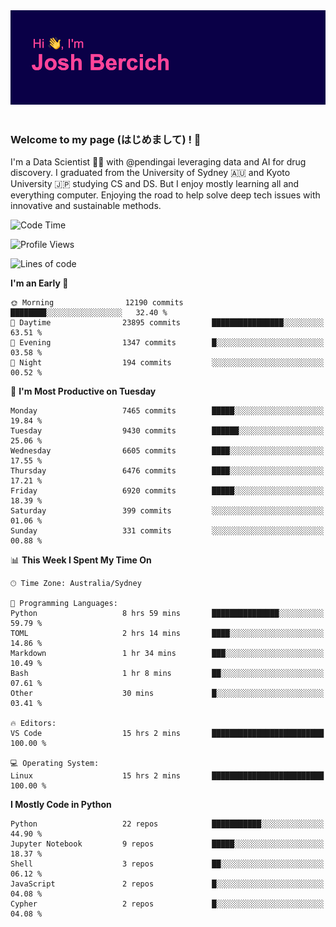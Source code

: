 
<div align="center">
<img src="profile-banner.png" />
</div>

</br>

### Welcome to my page (はじめまして) ! 🌸

I'm a Data Scientist 👨‍🔬 with @pendingai leveraging data and AI for drug discovery. I graduated from the University of Sydney 🇦🇺 and Kyoto University 🇯🇵 studying CS and DS. But I enjoy mostly learning all and everything computer. Enjoying the road to help solve deep tech issues with innovative and sustainable methods.

<!--START_SECTION:waka-->
![Code Time](http://img.shields.io/badge/Code%20Time-190%20hrs%209%20mins-blue)

![Profile Views](http://img.shields.io/badge/Profile%20Views-1-blue)

![Lines of code](https://img.shields.io/badge/From%20Hello%20World%20I%27ve%20Written-10.2%20million%20lines%20of%20code-blue)

**I'm an Early 🐤** 

```text
🌞 Morning                12190 commits       ████████░░░░░░░░░░░░░░░░░   32.40 % 
🌆 Daytime                23895 commits       ████████████████░░░░░░░░░   63.51 % 
🌃 Evening                1347 commits        █░░░░░░░░░░░░░░░░░░░░░░░░   03.58 % 
🌙 Night                  194 commits         ░░░░░░░░░░░░░░░░░░░░░░░░░   00.52 % 
```
📅 **I'm Most Productive on Tuesday** 

```text
Monday                   7465 commits        █████░░░░░░░░░░░░░░░░░░░░   19.84 % 
Tuesday                  9430 commits        ██████░░░░░░░░░░░░░░░░░░░   25.06 % 
Wednesday                6605 commits        ████░░░░░░░░░░░░░░░░░░░░░   17.55 % 
Thursday                 6476 commits        ████░░░░░░░░░░░░░░░░░░░░░   17.21 % 
Friday                   6920 commits        █████░░░░░░░░░░░░░░░░░░░░   18.39 % 
Saturday                 399 commits         ░░░░░░░░░░░░░░░░░░░░░░░░░   01.06 % 
Sunday                   331 commits         ░░░░░░░░░░░░░░░░░░░░░░░░░   00.88 % 
```


📊 **This Week I Spent My Time On** 

```text
🕑︎ Time Zone: Australia/Sydney

💬 Programming Languages: 
Python                   8 hrs 59 mins       ███████████████░░░░░░░░░░   59.79 % 
TOML                     2 hrs 14 mins       ████░░░░░░░░░░░░░░░░░░░░░   14.86 % 
Markdown                 1 hr 34 mins        ███░░░░░░░░░░░░░░░░░░░░░░   10.49 % 
Bash                     1 hr 8 mins         ██░░░░░░░░░░░░░░░░░░░░░░░   07.61 % 
Other                    30 mins             █░░░░░░░░░░░░░░░░░░░░░░░░   03.41 % 

🔥 Editors: 
VS Code                  15 hrs 2 mins       █████████████████████████   100.00 % 

💻 Operating System: 
Linux                    15 hrs 2 mins       █████████████████████████   100.00 % 
```

**I Mostly Code in Python** 

```text
Python                   22 repos            ███████████░░░░░░░░░░░░░░   44.90 % 
Jupyter Notebook         9 repos             █████░░░░░░░░░░░░░░░░░░░░   18.37 % 
Shell                    3 repos             ██░░░░░░░░░░░░░░░░░░░░░░░   06.12 % 
JavaScript               2 repos             █░░░░░░░░░░░░░░░░░░░░░░░░   04.08 % 
Cypher                   2 repos             █░░░░░░░░░░░░░░░░░░░░░░░░   04.08 % 
```




<!--END_SECTION:waka-->
